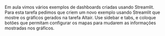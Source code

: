 Em aula vimos vários exemplos de dashboards criadas usando Streamlit.
Para esta tarefa pedimos que criem um novo exemplo usando Streamlit que mostre os gráficos gerados na tarefa Altair.
Use sidebar e tabs, e coloque botões que permitam configurar os mapas para mudarem as informações mostradas nos gráficos. 
